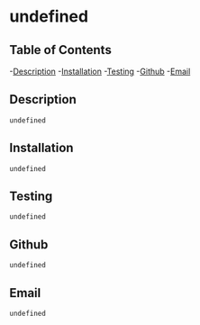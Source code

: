 
  # undefined

  ## Table of Contents
  -[Description](#description)
  -[Installation](#installation)
  -[Testing](#testing)
  -[Github](#github)
  -[Email](#email)

  ## Description
    undefined

  ## Installation
    undefined

  ## Testing
    undefined

  ## Github
    undefined

  ## Email
    undefined  
 